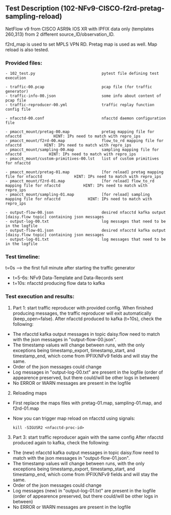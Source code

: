 ## Test Description (102-NFv9-CISCO-f2rd-pretag-sampling-reload)

NetFlow v9 from CISCO ASR9k IOS XR with IPFIX data only (templates 260,313) from 2 different source_ID/observation_ID.

f2rd_map is used to set MPLS VPN RD. Pretag map is used as well. Map reload is also tested.

### Provided files:
```
- 102_test.py                             pytest file defining test execution

- traffic-00.pcap                         pcap file (for traffic generator)
- traffic-info-00.json                    some info about content of pcap file
- traffic-reproducer-00.yml               traffic replay function config file

- nfacctd-00.conf                         nfacctd daemon configuration file

- pmacct_mount/pretag-00.map              pretag mapping file for nfacctd              HINT: IPs need to match with repro_ips
- pmacct_mount/f2rd-00.map                flow_to_rd mapping file for nfacctd          HINT: IPs need to match with repro_ips
- pmacct_mount/sampling-00.map            sampling mapping file for nfacctd            HINT: IPs need to match with repro_ips
- pmacct_mount/custom-primitives-00.lst   list of custom primitives for nfacctd

- pmacct_mount/pretag-01.map              [for reload] pretag mapping file for nfacctd              HINT: IPs need to match with repro_ips
- pmacct_mount/f2rd-01.map                [for reload] flow_to_rd mapping file for nfacctd          HINT: IPs need to match with repro_ips
- pmacct_mount/sampling-01.map            [for reload] sampling mapping file for nfacctd            HINT: IPs need to match with repro_ips

- output-flow-00.json                     desired nfacctd kafka output [daisy.flow topic] containing json messages
- output-log-00.txt                       log messages that need to be in the logfile
- output-flow-01.json                     desired nfacctd kafka output [daisy.flow topic] containing json messages
- output-log-01.txt                       log messages that need to be in the logfile
```

### Test timeline:

t=0s --> the first full minute after starting the traffic generator

- t=5-6s:   NFv9 Data-Template and Data-Records sent
- t=10s:    nfacctd producing flow data to kafka

### Test execution and results:

1. Part 1: start traffic reproducer with provided config. When finished producing messages, the traffic reproducer will exit automatically (keep_open=false).
After nfacctd produced to kafka (t=10s), check the following:

- The nfacctd kafka output messages in topic daisy.flow need to match with the json messages in "output-flow-00.json".
- The timestamp values will change between runs, with the only exceptions being timestamp_export, timestamp_start, and timestamp_end, which come from IPFIX/NFv9 fields and will stay the same.
- Order of the json messages could change
- Log messages in "output-log-00.txt" are present in the logfile (order of appearence preserved, but there could/will be other logs in between)
- No ERROR or WARN messages are present in the logfile

2. Reloading maps

- First replace the maps files with pretag-01.map, sampling-01.map, and f2rd-01.map
- Now you can trigger map reload on nfacctd using signals:
        
      kill -SIGUSR2 <nfacctd-proc-id>

3. Part 3: start traffic reproducer again with the same config
After nfacctd produced again to kafka, check the following:

- The (new) nfacctd kafka output messages in topic daisy.flow need to match with the json messages in "output-flow-01.json".
- The timestamp values will change between runs, with the only exceptions being timestamp_export, timestamp_start, and timestamp_end, which come from IPFIX/NFv9 fields and will stay the same.
- Order of the json messages could change
- Log messages (new) in "output-log-01.txt" are present in the logfile (order of appearence preserved, but there could/will be other logs in between)
- No ERROR or WARN messages are present in the logfile